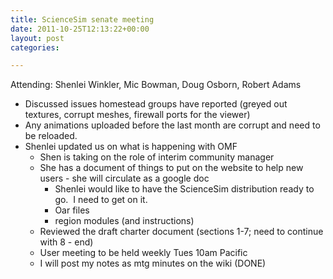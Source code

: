```yaml
---
title: ScienceSim senate meeting
date: 2011-10-25T12:13:22+00:00
layout: post
categories:

---
```

Attending: Shenlei Winkler, Mic Bowman, Doug Osborn, Robert Adams

  * Discussed issues homestead groups have reported (greyed out textures, corrupt meshes, firewall ports for the viewer)
  * Any animations uploaded before the last month are corrupt and need to be reloaded.
  * Shenlei updated us on what is happening with OMF
      * Shen is taking on the role of interim community manager
      * She has a document of things to put on the website to help new users - she will circulate as a google doc
          * Shenlei would like to have the ScienceSim distribution ready to go.  I need to get on it.
          * Oar files
          * region modules (and instructions)
      * Reviewed the draft charter document (sections 1-7; need to continue with 8 - end)
      * User meeting to be held weekly Tues 10am Pacific
      * I will post my notes as mtg minutes on the wiki (DONE)
